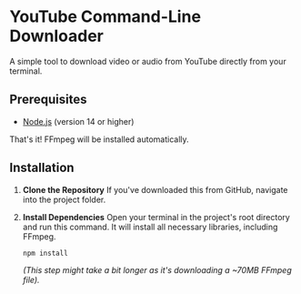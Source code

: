 # YouTube Command-Line Downloader

A simple tool to download video or audio from YouTube directly from your terminal.

## Prerequisites

- [Node.js](https://nodejs.org/) (version 14 or higher)

That's it! FFmpeg will be installed automatically.

## Installation

1.  **Clone the Repository**
    If you've downloaded this from GitHub, navigate into the project folder.

2.  **Install Dependencies**
    Open your terminal in the project's root directory and run this command. It will install all necessary libraries, including FFmpeg.
    ```bash
    npm install
    ```
    *(This step might take a bit longer as it's downloading a ~70MB FFmpeg file).*